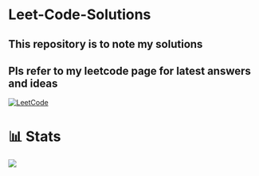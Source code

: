 # Leet-Code-Solutions

## This repository is to note my solutions
## Pls refer to my leetcode page for latest answers and ideas

[![LeetCode](https://img.shields.io/badge/LeetCode-000000?style=for-the-badge&logo=LeetCode&logoColor=#d16c06)](https://leetcode.com/nithishariyha02467/)

# 📊 Stats

<img src="https://leetcard.jacoblin.cool/nithishariyha02467?theme=dark&font=Rhodium%20Libre&ext=heatmap">
